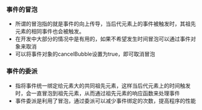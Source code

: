 ### 事件的冒泡

* 所谓的冒泡指的就是事件的向上传导，当后代元素上的事件被触发时，其祖先元素的相同事件也会被触发。
* 在开发中大部分的情况中是有用的，如果不希望发生时间冒泡可以通过事件对象来取消
* 可以将事件对象的cancelBubble设置为true，即可取消冒泡

### 事件的委派

* 指将事件统一绑定给元素大的共同祖先元素，这样当后代元素上的时间触发时，会一直冒泡到祖先元素，从而通过祖先元素的响应函数来处理事件
* 事件委派是利用了冒泡，通过委派可以减少事件绑定的次数，提高程序的性能



